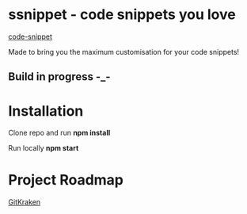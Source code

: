 # ssnippet - code snippets you love

[code-snippet](./src/assets/snippet.png)

Made to bring you the maximum customisation for your code snippets!

## Build in progress -_-

# Installation

Clone repo and run **npm install**

Run locally **npm start**

# Project Roadmap 

[GitKraken](shorturl.at/chpOT)